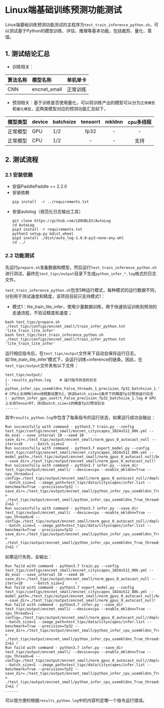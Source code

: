 # Linux端基础训练预测功能测试

Linux端基础训练预测功能测试的主程序为`test_train_inference_python.sh`，可以测试基于Python的模型训练、评估、推理等基本功能，包括裁剪、量化、蒸馏。

## 1. 测试结论汇总

- 训练相关：

| 算法名称 | 模型名称 | 单机单卡 |
|  :----  |   :----  |    :----  |
|  CNN  | encnet_small | 正常训练 |


- 预测相关：基于训练是否使用量化，可以将训练产出的模型可以分为`正常模型`和`量化模型`，这两类模型对应的预测功能汇总如下，

| 模型类型 |device | batchsize | tensorrt | mkldnn | cpu多线程 |
|  ----   |  ---- |   ----   |  :----:  |   :----:   |  :----:  |
| 正常模型 | GPU | 1/2 | fp32 | - | - |
| 正常模型 | CPU | 1/2 | - | - | 支持 |


## 2. 测试流程


### 2.1 安装依赖
- 安装PaddlePaddle == 2.2.0
- 安装依赖
    ```
    pip install  -r ../requirements.txt
    ```
- 安装autolog（规范化日志输出工具）
    ```
    git clone https://github.com/LDOUBLEV/AutoLog
    cd AutoLog
    pip3 install -r requirements.txt
    python3 setup.py bdist_wheel
    pip3 install ./dist/auto_log-1.0.0-py3-none-any.whl
    cd ../
    ```


### 2.2 功能测试
先运行`prepare.sh`准备数据和模型，然后运行`test_train_inference_python.sh`进行测试，最终在```test_tipc/output```目录下生成`python_infer_*.log`格式的日志文件。


`test_train_inference_python.sh`包含5种运行模式，每种模式的运行数据不同，分别用于测试速度和精度，该项目目前只支持模式1：

- 模式1：lite_train_lite_infer，使用少量数据训练，用于快速验证训练到预测的走通流程，不验证精度和速度；
```shell
bash test_tipc/prepare.sh ./test_tipc/configs/encnet_small/train_infer_python.txt 'lite_train_lite_infer'
bash test_tipc/test_train_inference_python.sh ./test_tipc/configs/encnet_small/train_infer_python.txt 'lite_train_lite_infer'
```

运行相应指令后，在`test_tipc/output`文件夹下自动会保存运行日志。如'lite_train_lite_infer'模式下，会运行训练+inference的链条，因此，在`test_tipc/output`文件夹有以下文件：
```
test_tipc/output/
|- results_python.log    # 运行指令状态的日志
|- python_infer_cpu_usemkldnn_False_threads_1_precision_fp32_batchsize_1.log  # CPU上关闭Mkldnn线程数设置为1，测试batch_size=1条件下的精度fp32预测运行日志
|- python_infer_gpu_usetrt_False_precision_fp32_batchsize_1.log # GPU上关闭TensorRT，测试batch_size=1的精度fp32预测日志
......
```

其中`results_python.log`中包含了每条指令的运行状态，如果运行成功会输出：
```
Run successfully with command - python3.7 train.py --config test_tipc/configs/encnet_small/encnet_cityscapes_1024x512_80k.yml --do_eval --save_interval 10 --seed 10    --save_dir=./test_tipc/output/encnet_small/norm_gpus_0_autocast_null --iters=10     --batch_size=2     !  
Run successfully with command - python3.7 export_model.py --config test_tipc/configs/encnet_small/encnet_cityscapes_1024x512_80k.yml --model_path=./test_tipc/output/encnet_small/norm_gpus_0_autocast_null/best_model/model.pdparams --save_dir=./test_tipc/output/encnet_small/norm_gpus_0_autocast_null!  
Run successfully with command - python3.7 infer.py --save_dir test_tipc/output/encnet_small/ --device=cpu --enable_mkldnn=True --cpu_threads=1 --config=./test_tipc/output/encnet_small/norm_gpus_0_autocast_null//deploy.yaml --batch_size=1 --image_path=test_tipc/data/cityscapes/infer.list --benchmark=True --precision=fp32 --save_dir=./test_tipc/output/encnet_small/python_infer_cpu_usemkldnn_True_threads_1_precision_fp32_batchsize_1_results   > ./test_tipc/output/encnet_small/python_infer_cpu_usemkldnn_True_threads_1_precision_fp32_batchsize_1.log 2>&1 !  
Run successfully with command - python3.7 infer.py --save_dir test_tipc/output/encnet_small/ --device=cpu --enable_mkldnn=True --cpu_threads=6 --config=./test_tipc/output/encnet_small/norm_gpus_0_autocast_null//deploy.yaml --batch_size=1 --image_path=test_tipc/data/cityscapes/infer.list --benchmark=True --precision=fp32 --save_dir=./test_tipc/output/encnet_small/python_infer_cpu_usemkldnn_True_threads_6_precision_fp32_batchsize_1_results   > ./test_tipc/output/encnet_small/python_infer_cpu_usemkldnn_True_threads_6_precision_fp32_batchsize_1.log 2>&1 !

```
如果运行失败，会输出：
```
Run faild with command - python3.7 train.py --config test_tipc/configs/encnet_small/encnet_cityscapes_1024x512_80k.yml --do_eval --save_interval 10 --seed 10    --save_dir=./test_tipc/output/encnet_small/norm_gpus_0_autocast_null --iters=10     --batch_size=2     !  
Run faild with command - python3.7 export_model.py --config test_tipc/configs/encnet_small/encnet_cityscapes_1024x512_80k.yml --model_path=./test_tipc/output/encnet_small/norm_gpus_0_autocast_null/best_model/model.pdparams --save_dir=./test_tipc/output/encnet_small/norm_gpus_0_autocast_null!  
Run faild with command - python3.7 infer.py --save_dir test_tipc/output/encnet_small/ --device=cpu --enable_mkldnn=True --cpu_threads=1 --config=./test_tipc/output/encnet_small/norm_gpus_0_autocast_null//deploy.yaml --batch_size=1 --image_path=test_tipc/data/cityscapes/infer.list --benchmark=True --precision=fp32 --save_dir=./test_tipc/output/encnet_small/python_infer_cpu_usemkldnn_True_threads_1_precision_fp32_batchsize_1_results   > ./test_tipc/output/encnet_small/python_infer_cpu_usemkldnn_True_threads_1_precision_fp32_batchsize_1.log 2>&1 !  
Run faild with command - python3.7 infer.py --save_dir test_tipc/output/encnet_small/ --device=cpu --enable_mkldnn=True --cpu_threads=6 --config=./test_tipc/output/encnet_small/norm_gpus_0_autocast_null//deploy.yaml --batch_size=1 --image_path=test_tipc/data/cityscapes/infer.list --benchmark=True --precision=fp32 --save_dir=./test_tipc/output/encnet_small/python_infer_cpu_usemkldnn_True_threads_6_precision_fp32_batchsize_1_results   > ./test_tipc/output/encnet_small/python_infer_cpu_usemkldnn_True_threads_6_precision_fp32_batchsize_1.log 2>&1 !
......
```
可以很方便的根据`results_python.log`中的内容判定哪一个指令运行错误。
